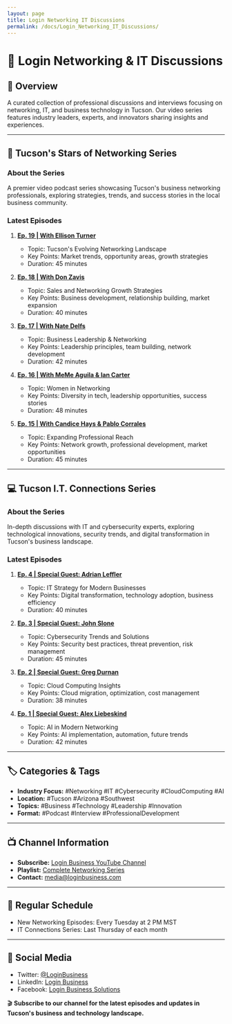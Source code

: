 ```yaml
---
layout: page
title: Login Networking IT Discussions
permalink: /docs/Login_Networking_IT_Discussions/
---
```

# 🎥 Login Networking & IT Discussions

## 📌 Overview
A curated collection of professional discussions and interviews focusing on networking, IT, and business technology in Tucson. Our video series features industry leaders, experts, and innovators sharing insights and experiences.

---

## 🌟 Tucson's Stars of Networking Series
### **About the Series**
A premier video podcast series showcasing Tucson's business networking professionals, exploring strategies, trends, and success stories in the local business community.

### **Latest Episodes**
1. **[Ep. 19 | With Ellison Turner](https://www.youtube.com/watch?v=XXXXX)**
   - Topic: Tucson's Evolving Networking Landscape
   - Key Points: Market trends, opportunity areas, growth strategies
   - Duration: 45 minutes

2. **[Ep. 18 | With Don Zavis](https://www.youtube.com/watch?v=XXXXX)**
   - Topic: Sales and Networking Growth Strategies
   - Key Points: Business development, relationship building, market expansion
   - Duration: 40 minutes

3. **[Ep. 17 | With Nate Delfs](https://www.youtube.com/watch?v=XXXXX)**
   - Topic: Business Leadership & Networking
   - Key Points: Leadership principles, team building, network development
   - Duration: 42 minutes

4. **[Ep. 16 | With MeMe Aguila & Ian Carter](https://www.youtube.com/watch?v=XXXXX)**
   - Topic: Women in Networking
   - Key Points: Diversity in tech, leadership opportunities, success stories
   - Duration: 48 minutes

5. **[Ep. 15 | With Candice Hays & Pablo Corrales](https://www.youtube.com/watch?v=XXXXX)**
   - Topic: Expanding Professional Reach
   - Key Points: Network growth, professional development, market opportunities
   - Duration: 45 minutes

---

## 💻 Tucson I.T. Connections Series
### **About the Series**
In-depth discussions with IT and cybersecurity experts, exploring technological innovations, security trends, and digital transformation in Tucson's business landscape.

### **Latest Episodes**
1. **[Ep. 4 | Special Guest: Adrian Leffler](https://www.youtube.com/watch?v=XXXXX)**
   - Topic: IT Strategy for Modern Businesses
   - Key Points: Digital transformation, technology adoption, business efficiency
   - Duration: 40 minutes

2. **[Ep. 3 | Special Guest: John Slone](https://www.youtube.com/watch?v=XXXXX)**
   - Topic: Cybersecurity Trends and Solutions
   - Key Points: Security best practices, threat prevention, risk management
   - Duration: 45 minutes

3. **[Ep. 2 | Special Guest: Greg Durnan](https://www.youtube.com/watch?v=XXXXX)**
   - Topic: Cloud Computing Insights
   - Key Points: Cloud migration, optimization, cost management
   - Duration: 38 minutes

4. **[Ep. 1 | Special Guest: Alex Liebeskind](https://www.youtube.com/watch?v=XXXXX)**
   - Topic: AI in Modern Networking
   - Key Points: AI implementation, automation, future trends
   - Duration: 42 minutes

---

## 🏷️ Categories & Tags
- **Industry Focus:** #Networking #IT #Cybersecurity #CloudComputing #AI
- **Location:** #Tucson #Arizona #Southwest
- **Topics:** #Business #Technology #Leadership #Innovation
- **Format:** #Podcast #Interview #ProfessionalDevelopment

---

## 📺 Channel Information
- **Subscribe:** [Login Business YouTube Channel](https://www.youtube.com/c/LoginBusiness)
- **Playlist:** [Complete Networking Series](https://www.youtube.com/playlist?list=XXXXX)
- **Contact:** media@loginbusiness.com

---

## 🔄 Regular Schedule
- New Networking Episodes: Every Tuesday at 2 PM MST
- IT Connections Series: Last Thursday of each month

---

## 📱 Social Media
- Twitter: [@LoginBusiness](https://twitter.com/LoginBusiness)
- LinkedIn: [Login Business](https://linkedin.com/company/login-business)
- Facebook: [Login Business Solutions](https://facebook.com/LoginBusiness)

🎬 **Subscribe to our channel for the latest episodes and updates in Tucson's business and technology landscape.** 

